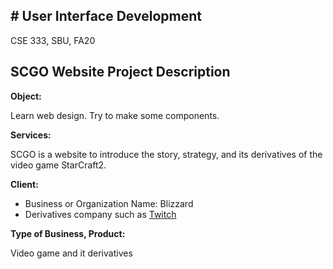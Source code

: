 ## # User Interface Development

CSE 333, SBU, FA20



## SCGO Website Project Description

**Object:**

Learn web design. Try to make some components.

**Services:**

SCGO is a website to introduce the story, strategy, and its derivatives of the video game StarCraft2.

**Client:**

- Business or Organization Name:  Blizzard
- Derivatives company such as [Twitch](https://www.twitch.tv/)

**Type of Business, Product:**     

Video game and it derivatives